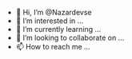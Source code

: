 - 👋 Hi, I’m @Nazardevse
- 👀 I’m interested in ...
- 🌱 I’m currently learning ...
- 💞️ I’m looking to collaborate on ...
- 📫 How to reach me ...

<!---
Nazardevse/Nazardevse is a ✨ special ✨ repository because its `README.md` (this file) appears on your GitHub profile.
You can click the Preview link to take a look at your changes.
--->
